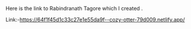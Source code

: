 Here is the link to Rabindranath Tagore which I created .

Link:-https://64f1f45d1c33c27e1e55da9f--cozy-otter-79d009.netlify.app/
